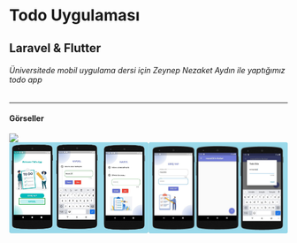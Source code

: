 # Todo Uygulaması
## Laravel & Flutter
###### Üniversitede mobil uygulama dersi için Zeynep Nezaket Aydın ile yaptığımız todo app
---
#### Görseller

<div align="center" style="display:flex;flex-direction:column;">
    <img style="width:50%;" src="./readme/mobil_onizleme.gif" />
    <div style='width:50%; display:flex; flex-direction:row;'>
        <img width="100%" src="./readme/mobil1.jpg" />
        <img width="100%" src="./readme/mobil2.jpg" />
    </div>
</div>
